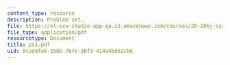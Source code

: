 ```yaml
---
content_type: resource
description: Problem set.
file: https://ol-ocw-studio-app-qa.s3.amazonaws.com/courses/20-106j-systems-microbiology-fall-2006/0caddfe635bb7b7e9bf3414a4bd82cb6_ps1.pdf
file_type: application/pdf
resourcetype: Document
title: ps1.pdf
uid: 0caddfe6-35bb-7b7e-9bf3-414a4bd82cb6
---
```

